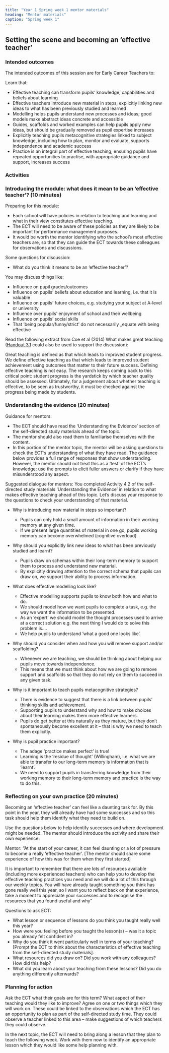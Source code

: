 ```yaml
---
title: "Year 1 Spring week 1 mentor materials"
heading: "Mentor materials"
caption: "Spring week 1"
---
```


## Setting the scene and becoming an ‘effective teacher’

### Intended outcomes

The intended outcomes of this session are for Early Career Teachers to:

Learn that:

- Effective teaching can transform pupils’ knowledge, capabilities and beliefs about learning
- Effective teachers introduce new material in steps, explicitly linking new ideas to what has been previously studied and learned
- Modelling helps pupils understand new processes and ideas; good models make abstract ideas concrete and accessible
- Guides, scaffolds and worked examples can help pupils apply new ideas, but should be gradually removed as pupil expertise increases
- Explicitly teaching pupils metacognitive strategies linked to subject knowledge, including how to plan, monitor and evaluate, supports independence and academic success
- Practice is an integral part of effective teaching; ensuring pupils have repeated opportunities to practise, with appropriate guidance and support, increases success

### Activities

### Introducing the module: what does it mean to be an ‘effective teacher’? (10 minutes)

Preparing for this module:

- Each school will have policies in relation to teaching and learning and what in their view constitutes effective teaching.
- The ECT will need to be aware of these policies as they are likely to be important for performance management purposes.
- It would be worth the mentor identifying who the school’s most effective teachers are, so that they can guide the ECT towards these colleagues for observations and discussions.

Some questions for discussion:

- What do you think it means to be an ‘effective teacher’?

You may discuss things like:

- Influence on pupil grades/outcomes
- Influence on pupils’ beliefs about education and learning, i.e. that it is valuable
- Influence on pupils’ future choices, e.g. studying your subject at A-level or university
- Influence over pupils’ enjoyment of school and their wellbeing
- Influence on pupils’ social skills
- That ‘being popular/funny/strict’ do not necessarily \_equate with being effective

Read the following extract from Coe et al (2014) What makes great teaching ([Handout 3.1](/assets/materials/edt-Block-3-mentor-handout-3.1.pdf) could also be used to support the discussion):

Great teaching is defined as that which leads to improved student progress. We define effective teaching as that which leads to improved student achievement using outcomes that matter to their future success. Defining effective teaching is not easy. The research keeps coming back to this critical point: student progress is the yardstick by which teacher quality should be assessed. Ultimately, for a judgement about whether teaching is effective, to be seen as trustworthy, it must be checked against the progress being made by students.

### Understanding the evidence (20 minutes)

Guidance for mentors:

- The ECT should have read the ‘Understanding the Evidence’ section of the self-directed study materials ahead of the topic.
- The mentor should also read them to familiarise themselves with the content.
- In this portion of the mentor topic, the mentor will be asking questions to check the ECT’s understanding of what they have read. The guidance below provides a full range of responses that show understanding. However, the mentor should not treat this as a ‘test’ of the ECT’s knowledge; use the prompts to elicit fuller answers or clarify if they have misunderstood any aspect.

Suggested dialogue for mentors:
You completed Activity 4.2 of the self-directed study materials ‘Understanding the Evidence’ in relation to what makes effective teaching ahead of this topic. Let’s discuss your response to the questions to check your understanding of that material.

- Why is introducing new material in steps so important?

  - Pupils can only hold a small amount of information in their working memory at any given time.
  - If we present large quantities of material in one go, pupils working memory can become overwhelmed (cognitive overload).

- Why should you explicitly link new ideas to what has been previously studied and learnt?

  - Pupils draw on schemas within their long-term memory to support them to process and understand new material.
  - By explicitly drawing attention to the correct schema that pupils can draw on, we support their ability to process information.

- What does effective modelling look like?

  - Effective modelling supports pupils to know both how and what to do.
  - We should model how we want pupils to complete a task, e.g. the way we want the information to be presented.
  - As an ‘expert’ we should model the thought processes used to arrive at a correct solution e.g. the next thing I would do to solve this problem is….
  - We help pupils to understand ‘what a good one looks like’.

- Why should you consider when and how you will remove support and/or scaffolding?

  - Whenever we are teaching, we should be thinking about helping our pupils move towards independence.
  - This means that we must think about how we are going to remove support and scaffolds so that they do not rely on them to succeed in any given task.

- Why is it important to teach pupils metacognitive strategies?

  - There is evidence to suggest that there is a link between pupils’ thinking skills and achievement.
  - Supporting pupils to understand why and how to make choices about their learning makes them more effective learners.
  - Pupils do get better at this naturally as they mature, but they don’t spontaneously become excellent at it – that is why we need to teach them explicitly.

- Why is pupil practice important?
  - The adage ‘practice makes perfect’ is true!
  - Learning is the ‘residue of thought’ (Willingham), i.e. what we are able to transfer to our long-term memory is information that is ‘learnt’.
  - We need to support pupils in transferring knowledge from their working memory to their long-term memory and practice is the way to do this.

### Reflecting on your own practice (20 minutes)

Becoming an ‘effective teacher’ can feel like a daunting task for. By this point in the year, they will already have had some successes and so this task should help them identify what they need to build on.

Use the questions below to help identify successes and where development might be needed. The mentor should introduce the activity and share their own experience:

Mentor: “At the start of your career, it can feel daunting or a lot of pressure to become a really ‘effective teacher’. [The mentor should share some experience of how this was for them when they first started]

It is important to remember that there are lots of resources available (including more experienced teachers) who can help you to develop the effective teaching practices you need and we will do a lot of this through our weekly topics. You will have already taught something you think has gone really well this year, so I want you to reflect back on that experience, take a moment to appreciate your successes and to recognise the resources that you found useful and why”

Questions to ask ECT:

- What lesson or sequence of lessons do you think you taught really well this year?
- How were you feeling before you taught the lesson(s) – was it a topic you already felt confident in?
- Why do you think it went particularly well in terms of your teaching? [Prompt the ECT to think about the characteristics of effective teaching from the self-directed study materials].
- What resources did you draw on? Did you work with any colleagues? How did this help?
- What did you learn about your teaching from these lessons? Did you do anything differently afterwards?

### Planning for action

Ask the ECT what their goals are for this term? What aspect of their teaching would they like to improve? Agree on one or two things which they will work on. These could be linked to the observations which the ECT has an opportunity to plan as part of the self-directed study time. They could observe a teacher linked to this area – make suggestions of which teachers they could observe.

In the next topic, the ECT will need to bring along a lesson that they plan to teach the following week. Work with them now to identify an appropriate lesson which they would like some help planning with.
